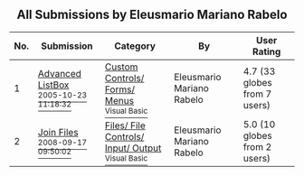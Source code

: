 ﻿<div align="center">

## All Submissions by Eleusmario Mariano Rabelo

</div>

No.  | Submission | Category | By   | User Rating
---- | ---------- | -------- | ---- | -----------
1 | [Advanced ListBox<br /><sup>2005-10-23 11:18:32</sup>](https://github.com/Planet-Source-Code/eleusmario-mariano-rabelo-advanced-listbox__1-63002) | [Custom Controls/ Forms/  Menus<br /><sup>Visual Basic</sup>](../ByCategory/custom-controls-forms-menus__1-4.md) | Eleusmario Mariano Rabelo | 4.7 (33 globes from 7 users)
2 | [Join Files<br /><sup>2008-09-17 09:50:02</sup>](https://github.com/Planet-Source-Code/eleusmario-mariano-rabelo-join-files__1-71093) | [Files/ File Controls/ Input/ Output<br /><sup>Visual Basic</sup>](../ByCategory/files-file-controls-input-output__1-3.md) | Eleusmario Mariano Rabelo | 5.0 (10 globes from 2 users)
